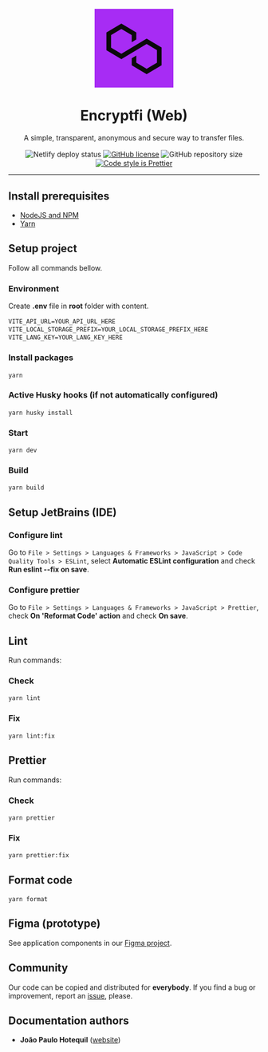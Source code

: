 <p align="center">
    <img align="center" src="./src/assets/images/logo.png" width="158px" alt="Encryptfi logo" />
    <br>
    <h1 align="center">Encryptfi (Web)</h1>
    <p align="center">A simple, transparent, anonymous and secure way to transfer files.</p>
    <p align="center">
        <img align="center" src="https://api.netlify.com/api/v1/badges/778b09ca-7110-4e31-ae1d-be841932adad/deploy-status" alt="Netlify deploy status" />
        <a href="https://github.com/toresrise/encryptfi-web/blob/main/LICENSE" target="_blank"><img align="center" src="https://img.shields.io/github/license/toresrise/encryptfi-web" alt="GitHub license" /></a>
        <img align="center" src="https://img.shields.io/github/repo-size/toresrise/encryptfi-web" alt="GitHub repository size" />
        <a href="https://github.com/prettier/prettier" target="_blank"><img align="center" src="https://img.shields.io/badge/code_style-prettier-ff69b4.svg" alt="Code style is Prettier" /></a>
    </p>
</p>

<hr>

## Install prerequisites
- [NodeJS and NPM](https://nodejs.org/en/download)
- [Yarn](https://classic.yarnpkg.com/lang/en/docs/install)

## Setup project
Follow all commands bellow.

### Environment
Create **.env** file in **root** folder with content.
```
VITE_API_URL=YOUR_API_URL_HERE
VITE_LOCAL_STORAGE_PREFIX=YOUR_LOCAL_STORAGE_PREFIX_HERE
VITE_LANG_KEY=YOUR_LANG_KEY_HERE
```

### Install packages
```
yarn
```

### Active Husky hooks (if not automatically configured)
```
yarn husky install
```

### Start
```
yarn dev
```

### Build
```
yarn build
```

## Setup JetBrains (IDE)

### Configure lint
Go to `File > Settings > Languages & Frameworks > JavaScript > Code Quality Tools > ESLint`, select **Automatic ESLint configuration** and check **Run eslint --fix on save**.

### Configure prettier
Go to `File > Settings > Languages & Frameworks > JavaScript > Prettier`, check **On 'Reformat Code' action** and check **On save**.

## Lint
Run commands:

### Check
```
yarn lint
```

### Fix
```
yarn lint:fix
```

## Prettier
Run commands:

### Check
```
yarn prettier
```

### Fix
```
yarn prettier:fix
```

## Format code
```
yarn format
```

## Figma (prototype)
See application components in our [Figma project](https://www.figma.com/file/SADKp23JNkpiVvhJsRZFAk/Web).

## Community
Our code can be copied and distributed for **everybody**. If you find a bug or improvement, report an [issue](https://github.com/toresrise/encryptfi-web/issues), please.

## Documentation authors
- **João Paulo Hotequil** ([website](https://hotequil.tech))
